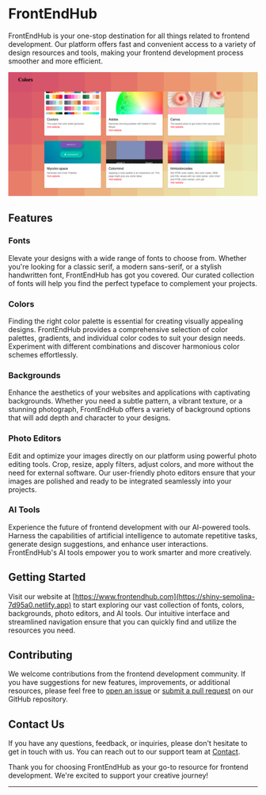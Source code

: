# FrontEndHub

FrontEndHub is your one-stop destination for all things related to frontend development. Our platform offers fast and convenient access to a variety of design resources and tools, making your frontend development process smoother and more efficient.

<img src="https://github.com/gines18/FrontEndHub/blob/master/public/Screenshot%202023-08-11%20at%2017.19.24.png?raw=true"/>

## Features

### Fonts

Elevate your designs with a wide range of fonts to choose from. Whether you're looking for a classic serif, a modern sans-serif, or a stylish handwritten font, FrontEndHub has got you covered. Our curated collection of fonts will help you find the perfect typeface to complement your projects.

### Colors

Finding the right color palette is essential for creating visually appealing designs. FrontEndHub provides a comprehensive selection of color palettes, gradients, and individual color codes to suit your design needs. Experiment with different combinations and discover harmonious color schemes effortlessly.

### Backgrounds

Enhance the aesthetics of your websites and applications with captivating backgrounds. Whether you need a subtle pattern, a vibrant texture, or a stunning photograph, FrontEndHub offers a variety of background options that will add depth and character to your designs.

### Photo Editors

Edit and optimize your images directly on our platform using powerful photo editing tools. Crop, resize, apply filters, adjust colors, and more without the need for external software. Our user-friendly photo editors ensure that your images are polished and ready to be integrated seamlessly into your projects.

### AI Tools

Experience the future of frontend development with our AI-powered tools. Harness the capabilities of artificial intelligence to automate repetitive tasks, generate design suggestions, and enhance user interactions. FrontEndHub's AI tools empower you to work smarter and more creatively.

## Getting Started

Visit our website at [https://www.frontendhub.com](https://shiny-semolina-7d95a0.netlify.app) to start exploring our vast collection of fonts, colors, backgrounds, photo editors, and AI tools. Our intuitive interface and streamlined navigation ensure that you can quickly find and utilize the resources you need.

## Contributing

We welcome contributions from the frontend development community. If you have suggestions for new features, improvements, or additional resources, please feel free to [open an issue](https://github.com/gines18/FrontEndHub/issues) or [submit a pull request](https://github.com/gines18/FrontEndHub/pulls) on our GitHub repository.

## Contact Us

If you have any questions, feedback, or inquiries, please don't hesitate to get in touch with us. You can reach out to our support team at [Contact](ruczkowski.m@gmail.com).

Thank you for choosing FrontEndHub as your go-to resource for frontend development. We're excited to support your creative journey!

---
